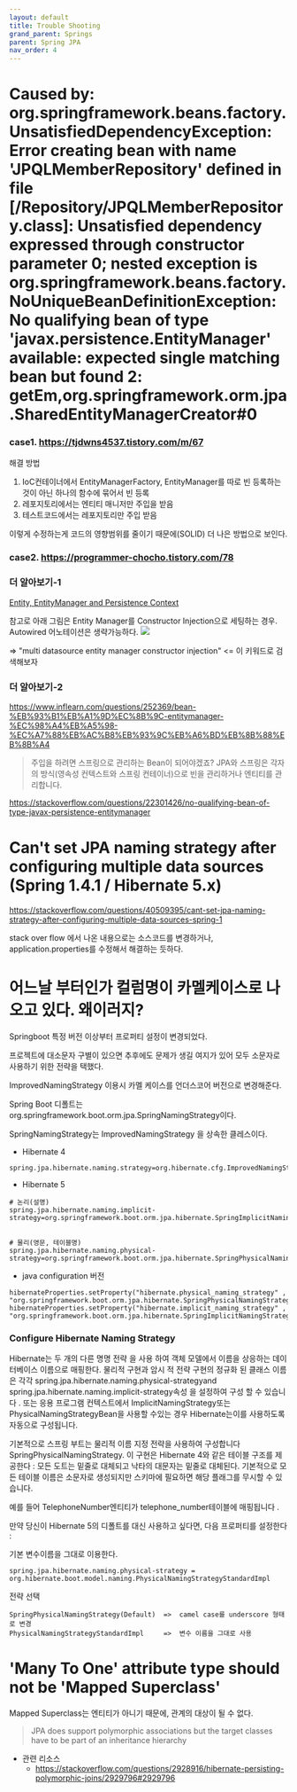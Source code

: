 ```yaml
---
layout: default
title: Trouble Shooting
grand_parent: Springs
parent: Spring JPA
nav_order: 4
---
```



# Caused by: org.springframework.beans.factory.UnsatisfiedDependencyException: Error creating bean with name 'JPQLMemberRepository' defined in file [/Repository/JPQLMemberRepository.class]: Unsatisfied dependency expressed through constructor parameter 0; nested exception is org.springframework.beans.factory.NoUniqueBeanDefinitionException: No qualifying bean of type 'javax.persistence.EntityManager' available: expected single matching bean but found 2: getEm,org.springframework.orm.jpa.SharedEntityManagerCreator#0


### case1. https://tjdwns4537.tistory.com/m/67

해결 방법
1. IoC컨테이너에서 EntityManagerFactory, EntityManager를 따로 빈 등록하는 것이 아닌 하나의 함수에 묶어서 빈 등록
2. 레포지토리에서는 엔티티 매니저만 주입을 받음
3. 테스트코드에서는 레포지토리만 주입 받음

이렇게 수정하는게 코드의 영향범위를 줄이기 때문에(SOLID) 더 나은 방법으로 보인다.

### case2. https://programmer-chocho.tistory.com/78


### 더 알아보기-1
[Entity, EntityManager and Persistence Context](https://velog.io/@koo8624/Spring-EntityManager)



참고로 아래 그림은 Entity Manager를 Constructor Injection으로 세팅하는 경우. Autowired 어노테이션은 생략가능하다.
![](./docs/entitymanager_constructor_injection.png)

=> "multi datasource entity manager constructor injection" <= 이 키워드로 검색해보자

### 더 알아보기-2
https://www.inflearn.com/questions/252369/bean-%EB%93%B1%EB%A1%9D%EC%8B%9C-entitymanager-%EC%98%A4%EB%A5%98-%EC%A7%88%EB%AC%B8%EB%93%9C%EB%A6%BD%EB%8B%88%EB%8B%A4
> 주입을 하려면 스프링으로 관리하는 Bean이 되어야겠죠?
> JPA와 스프링은 각자의 방식(영속성 컨텍스트와 스프링 컨테이너)으로 빈을 관리하거나 엔티티를 관리합니다.


https://stackoverflow.com/questions/22301426/no-qualifying-bean-of-type-javax-persistence-entitymanager



# Can't set JPA naming strategy after configuring multiple data sources (Spring 1.4.1 / Hibernate 5.x)
https://stackoverflow.com/questions/40509395/cant-set-jpa-naming-strategy-after-configuring-multiple-data-sources-spring-1

stack over flow 에서 나온 내용으로는 소스코드를 변경하거나, application.properties를 수정해서 해결하는 듯하다.


# 어느날 부터인가 컬럼명이 카멜케이스로 나오고 있다. 왜이러지?

Springboot 특정 버전 이상부터 프로퍼티 설정이 변경되었다.



프로젝트에 대소문자 구별이 있으면 추후에도 문제가 생길 여지가 있어 모두 소문자로 사용하기 위한 전략을 택했다.



ImprovedNamingStrategy 이용시 카멜 케이스를 언더스코어 버전으로 변경해준다.

Spring Boot 디폴트는 org.springframework.boot.orm.jpa.SpringNamingStrategy이다.

SpringNamingStrategy는 ImprovedNamingStrategy 을 상속한 클레스이다.

* Hibernate 4
```
spring.jpa.hibernate.naming.strategy=org.hibernate.cfg.ImprovedNamingStrategy
```

* Hibernate 5
```
# 논리(설명)
spring.jpa.hibernate.naming.implicit-strategy=org.springframework.boot.orm.jpa.hibernate.SpringImplicitNamingStrategy


# 물리(영문, 테이블명)
spring.jpa.hibernate.naming.physical-strategy=org.springframework.boot.orm.jpa.hibernate.SpringPhysicalNamingStrategy
```


* java configuration 버전
```
hibernateProperties.setProperty("hibernate.physical_naming_strategy" , "org.springframework.boot.orm.jpa.hibernate.SpringPhysicalNamingStrategy");
hibernateProperties.setProperty("hibernate.implicit_naming_strategy" , "org.springframework.boot.orm.jpa.hibernate.SpringImplicitNamingStrategy");
```

### Configure Hibernate Naming Strategy

Hibernate는 두 개의 다른 명명 전략 을 사용 하여 객체 모델에서 이름을 상응하는 데이터베이스 이름으로 매핑한다. 물리적 구현과 암시 적 전략 구현의 정규화 된 클래스 이름은 각각 spring.jpa.hibernate.naming.physical-strategyand spring.jpa.hibernate.naming.implicit-strategy속성 을 설정하여 구성 할 수 있습니다 . 또는 응용 프로그램 컨텍스트에서 ImplicitNamingStrategy또는 PhysicalNamingStrategyBean을 사용할 수있는 경우 Hibernate는이를 사용하도록 자동으로 구성됩니다.

기본적으로 스프링 부트는 물리적 이름 지정 전략을 사용하여 구성합니다 SpringPhysicalNamingStrategy. 이 구현은 Hibernate 4와 같은 테이블 구조를 제공한다 : 모든 도트는 밑줄로 대체되고 낙타의 대문자는 밑줄로 대체된다. 기본적으로 모든 테이블 이름은 소문자로 생성되지만 스키마에 필요하면 해당 플래그를 무시할 수 있습니다.

예를 들어 TelephoneNumber엔티티가 telephone_number테이블에 매핑됩니다 .

만약 당신이 Hibernate 5의 디폴트를 대신 사용하고 싶다면, 다음 프로퍼티를 설정한다 :


기본 변수이름을 그대로 이용한다.
```
spring.jpa.hibernate.naming.physical-strategy = org.hibernate.boot.model.naming.PhysicalNamingStrategyStandardImpl
```

전략 선택
```
SpringPhysicalNamingStrategy(Default)  =>  camel case를 underscore 형태로 변경
PhysicalNamingStrategyStandardImpl     =>  변수 이름을 그대로 사용
```

# 'Many To One' attribute type should not be 'Mapped Superclass'
Mapped Superclass는 엔티티가 아니기 때문에, 관계의 대상이 될 수 없다.
> JPA does support polymorphic associations but the target classes have to be part of an inheritance hierarchy

* 관련 리소스
  + https://stackoverflow.com/questions/2928916/hibernate-persisting-polymorphic-joins/2929796#2929796
